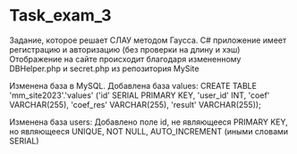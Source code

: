# Task_exam_3

Задание, которое решает СЛАУ методом Гаусса.
C# приложение имеет регистрацию и авторизацию (без проверки на длину и хэш)
Отображение на сайте происходит благодаря измененному DBHelper.php и secret.php из репозитория MySite

Изменена база в MySQL.
Добавлена база values:
CREATE TABLE 'mm_site2023'.'values' ('id' SERIAL PRIMARY KEY, 'user_id' INT, 'coef' VARCHAR(255), 'coef_res' VARCHAR(255), 'result' VARCHAR(255));

Изменена база users:
Добавлено поле id, не являющееся PRIMARY KEY, но являющееся UNIQUE, NOT NULL, AUTO_INCREMENT (иными словами SERIAL)
